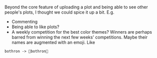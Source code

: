 Beyond the core feature of uploading a plot and being able to see other people's plots, I thought we could spice it up a bit. E.g. 

* Commenting
* Being able to like plots?
* A weekly competition for the best color themes? Winners are perhaps barred from winning the next few weeks' competitions. Maybe their names are augmented with an emoji. Like

`bothron -> 👑bothron👑`


